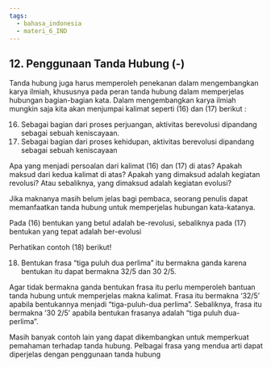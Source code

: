 ```yaml
---
tags:
  - bahasa_indonesia
  - materi_6_IND
---
```

## 12. Penggunaan Tanda Hubung (-)

Tanda hubung juga harus memperoleh penekanan dalam mengembangkan karya ilmiah, khususnya pada peran tanda hubung dalam memperjelas hubungan bagian-bagian kata. Dalam mengembangkan karya ilmiah mungkin saja kita akan menjumpai kalimat seperti (16) dan (17) berikut :

16) Sebagai bagian dari proses perjuangan, aktivitas berevolusi dipandang sebagai sebuah keniscayaan.
17) Sebagai bagian dari proses kehidupan, aktivitas berevolusi dipandang sebagai sebuah keniscayaan

Apa yang menjadi persoalan dari kalimat (16) dan (17) di atas? Apakah maksud dari kedua kalimat di atas? Apakah yang dimaksud adalah kegiatan revolusi? Atau sebaliknya, yang dimaksud adalah kegiatan evolusi? 

Jika maknanya masih belum jelas bagi pembaca, seorang penulis dapat memanfaatkan tanda hubung untuk memperjelas hubungan kata-katanya. 

Pada (16) bentukan yang betul adalah be-revolusi, 
sebaliknya pada (17) bentukan yang tepat adalah ber-evolusi

Perhatikan contoh (18) berikut!

18) Bentukan frasa “tiga puluh dua perlima” itu bermakna ganda karena bentukan itu dapat bermakna 32/5 dan 30 2/5. 

Agar tidak bermakna ganda bentukan frasa itu perlu memperoleh bantuan tanda hubung untuk memperjelas makna kalimat. Frasa itu bermakna ‘32/5’ apabila bentukannya menjadi “tiga-puluh-dua perlima”. Sebaliknya, frasa itu bermakna ’30 2/5’ apabila bentukan frasanya adalah “tiga puluh dua-perlima”. 

Masih banyak contoh lain yang dapat dikembangkan untuk memperkuat pemahaman terhadap tanda hubung. Pelbagai frasa yang mendua arti dapat diperjelas dengan penggunaan tanda hubung

